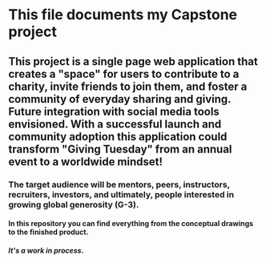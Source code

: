 # This file documents my Capstone project

## This project is a single page web application that creates a "space" for users to contribute to a charity, invite friends to join them, and foster a community of everyday sharing and giving.  Future integration with social media tools envisioned.  With a successful launch and community adoption this application could transform "Giving Tuesday" from an annual event to a worldwide mindset!

### The target audience will be mentors, peers, instructors, recruiters, investors, and ultimately, people interested in growing global generosity (G-3).

#### In this repository you can find everything from the conceptual drawings to the finished product.

##### It's a work in process.
